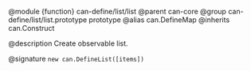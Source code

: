 @module {function} can-define/list/list
@parent can-core
@group can-define/list/list.prototype prototype
@alias can.DefineMap
@inherits can.Construct


@description Create observable list.

@signature `new can.DefineList([items])`
